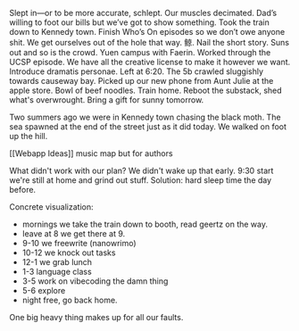 Slept in—or to be more accurate, schlept. Our muscles decimated. Dad’s willing to foot our bills but we’ve got to show something. Took the train down to Kennedy town. Finish Who’s On episodes so we don’t owe anyone shit. We get ourselves out of the hole that way. 鲸. Nail the short story. Suns out and so is the crowd. Yuen campus with Faerin. Worked through the UCSP episode. We have all the creative license to make it however we want. Introduce dramatis personae. Left at 6:20. The 5b crawled sluggishly towards causeway bay. Picked up our new phone from Aunt Julie at the apple store. Bowl of beef noodles. Train home. Reboot the substack, shed what's overwrought. Bring a gift for sunny tomorrow. 

Two summers ago we were in Kennedy town chasing the black moth. The sea spawned at the end of the street just as it did today. We walked on foot up the hill.

[[Webapp Ideas]] music map but for authors

What didn't work with our plan? We didn't wake up that early. 9:30 start we're still at home and grind out stuff. Solution: hard sleep time the day before.

Concrete visualization:
- mornings we take the train down to booth, read geertz on the way.
- leave at 8 we get there at 9.
- 9-10 we freewrite (nanowrimo)
- 10-12 we knock out tasks
- 12-1 we grab lunch
- 1-3 language class
- 3-5 work on vibecoding the damn thing
- 5-6 explore
- night free, go back home.

One big heavy thing makes up for all our faults.
